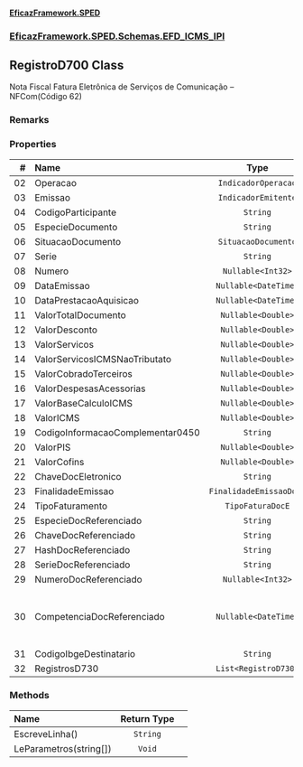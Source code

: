 #### [EficazFramework.SPED](EficazFrameworkSPED.md 'EficazFramework SPED')
### [EficazFramework.SPED.Schemas.EFD_ICMS_IPI](EficazFramework.SPED.Schemas.EFD_ICMS_IPI.md 'EficazFramework.SPED.Schemas.EFD_ICMS_IPI')

## RegistroD700 Class

Nota Fiscal Fatura Eletrônica de Serviços de Comunicação – NFCom(Código 62)

### Remarks
### Properties

| # | Name | Type | |
| ---: | :--- | :---: | :--- |
| 02 | Operacao | `IndicadorOperacao` |  |
| 03 | Emissao | `IndicadorEmitente` |  |
| 04 | CodigoParticipante | `String` |  |
| 05 | EspecieDocumento | `String` |  |
| 06 | SituacaoDocumento | `SituacaoDocumento` |  |
| 07 | Serie | `String` |  |
| 08 | Numero | `Nullable<Int32>` |  |
| 09 | DataEmissao | `Nullable<DateTime>` |  |
| 10 | DataPrestacaoAquisicao | `Nullable<DateTime>` |  |
| 11 | ValorTotalDocumento | `Nullable<Double>` |  |
| 12 | ValorDesconto | `Nullable<Double>` |  |
| 13 | ValorServicos | `Nullable<Double>` |  |
| 14 | ValorServicosICMSNaoTributato | `Nullable<Double>` |  |
| 15 | ValorCobradoTerceiros | `Nullable<Double>` |  |
| 16 | ValorDespesasAcessorias | `Nullable<Double>` |  |
| 17 | ValorBaseCalculoICMS | `Nullable<Double>` |  |
| 18 | ValorICMS | `Nullable<Double>` |  |
| 19 | CodigoInformacaoComplementar0450 | `String` |  |
| 20 | ValorPIS | `Nullable<Double>` |  |
| 21 | ValorCofins | `Nullable<Double>` |  |
| 22 | ChaveDocEletronico | `String` |  |
| 23 | FinalidadeEmissao | `FinalidadeEmissaoDocE` |  |
| 24 | TipoFaturamento | `TipoFaturaDocE` |  |
| 25 | EspecieDocReferenciado | `String` |  |
| 26 | ChaveDocReferenciado | `String` |  |
| 27 | HashDocReferenciado | `String` |  |
| 28 | SerieDocReferenciado | `String` |  |
| 29 | NumeroDocReferenciado | `Nullable<Int32>` |  |
| 30 | CompetenciaDocReferenciado | `Nullable<DateTime>` | Mês e Ano do Documento Fiscal Referenciado |
| 31 | CodigoIbgeDestinatario | `String` |  |
| 32 | RegistrosD730 | `List<RegistroD730>` |  |
### Methods

| Name | Return Type | |
| :--- | :---: | :--- |
| EscreveLinha() | `String` |  |
| LeParametros(string[]) | `Void` |  |
